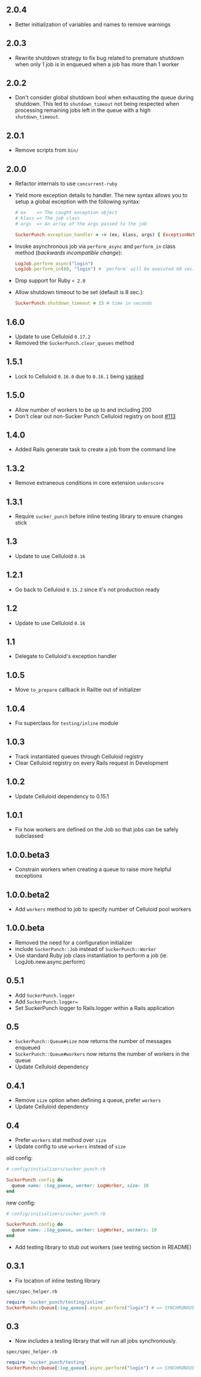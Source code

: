 2.0.4
-------
- Better initialization of variables and names to remove warnings

2.0.3
-------
- Rewrite shutdown strategy to fix bug related to premature shutdown when only
    1 job is in enqueued when a job has more than 1 worker

2.0.2
-------
- Don't consider global shutdown bool when exhausting the queue during
  shutdown. This led to `shutdown_timeout` not being respected when
  processing remaining jobs left in the queue with a high `shutdown_timeout`.

2.0.1
-------
- Remove scripts from `bin/`

2.0.0
-------

- Refactor internals to use `concurrent-ruby`
- Yield more exception details to handler. The new syntax allows you to setup a
    global exception with the following syntax:

    ```ruby
    # ex    => The caught exception object
    # klass => The job class
    # args  => An array of the args passed to the job

    SuckerPunch.exception_handler = -> (ex, klass, args) { ExceptionNotifier.notify_exception(ex) }
    ```

- Invoke asynchronous job via `perform_async` and `perform_in` class method (*backwards
    incompatible change*):

    ```ruby
    LogJob.perform_async("login")
    LogJob.perform_in(60, "login") # `perform` will be executed 60 sec. later
    ```

- Drop support for Ruby `< 2.0`
- Allow shutdown timeout to be set (default is 8 sec.):

    ```ruby
    SuckerPunch.shutdown_timeout = 15 # time in seconds
    ```

1.6.0
--------

- Update to use Celluloid `0.17.2`
- Removed the `SuckerPunch.clear_queues` method


1.5.1
--------

- Lock to Celluloid `0.16.0` due to `0.16.1` being [yanked](https://rubygems.org/gems/celluloid/versions)

1.5.0
--------

- Allow number of workers to be up to and including 200
- Don't clear out non-Sucker Punch Celluloid registry on boot [#113](https://github.com/brandonhilkert/sucker_punch/pull/113)

1.4.0
--------

- Added Rails generate task to create a job from the command line

1.3.2
--------

- Remove extraneous conditions in core extension `underscore`

1.3.1
--------

- Require `sucker_punch` before inline testing library to ensure changes stick

1.3
--------

- Update to use Celluloid `0.16`

1.2.1
--------

- Go back to Celluloid `0.15.2` since it's not production ready

1.2
--------

- Update to use Celluloid `0.16`

1.1
--------

- Delegate to Celluloid's exception handler

1.0.5
--------

- Move `to_prepare` callback in Railtie out of initializer

1.0.4
--------

- Fix superclass for `testing/inline` module

1.0.3
--------

- Track instantiated queues through Celluloid registry
- Clear Celluloid registry on every Rails request in Development

1.0.2
--------

- Update Celluloid dependency to 0.15.1

1.0.1
--------

- Fix how workers are defined on the Job so that jobs can be safely subclassed

1.0.0.beta3
--------

- Constrain workers when creating a queue to raise more helpful exceptions

1.0.0.beta2
--------

- Add `workers` method to job to specify number of Celluloid pool workers

1.0.0.beta
--------

- Removed the need for a configuration initializer
- include `SuckerPunch::Job` instead of `SuckerPunch::Worker`
- Use standard Ruby job class instantiation to perform a job (ie. LogJob.new.async.perform)

0.5.1
--------

- Add `SuckerPunch.logger`
- Add `SuckerPunch.logger=`
- Set SuckerPunch logger to Rails.logger within a Rails application

0.5
--------

- `SuckerPunch::Queue#size` now returns the number of messages enqueued
- `SuckerPunch::Queue#workers` now returns the number of workers in the queue
- Update Celluloid dependency

0.4.1
--------

- Remove `size` option when defining a queue, prefer `workers`
- Update Celluloid dependency

0.4
-----------
- Prefer `workers` stat method over `size`
- Update config to use `workers` instead of `size`

old config:

```Ruby
# config/initializers/sucker_punch.rb

SuckerPunch.config do
  queue name: :log_queue, worker: LogWorker, size: 10
end
```

new config:

```Ruby
# config/initializers/sucker_punch.rb

SuckerPunch.config do
  queue name: :log_queue, worker: LogWorker, workers: 10
end
```
- Add testing library to stub out workers (see testing section in README)

0.3.1
-----------

- Fix location of inline testing library

`spec/spec_helper.rb`
```ruby
require 'sucker_punch/testing/inline'
SuckerPunch::Queue[:log_queue].async.perform("login") # => SYNCHRONOUS
```

0.3
-----------

- Now includes a testing library that will run all jobs synchronously.

`spec/spec_helper.rb`
```ruby
require 'sucker_punch/testing'
SuckerPunch::Queue[:log_queue].async.perform("login") # => SYNCHRONOUS
```
